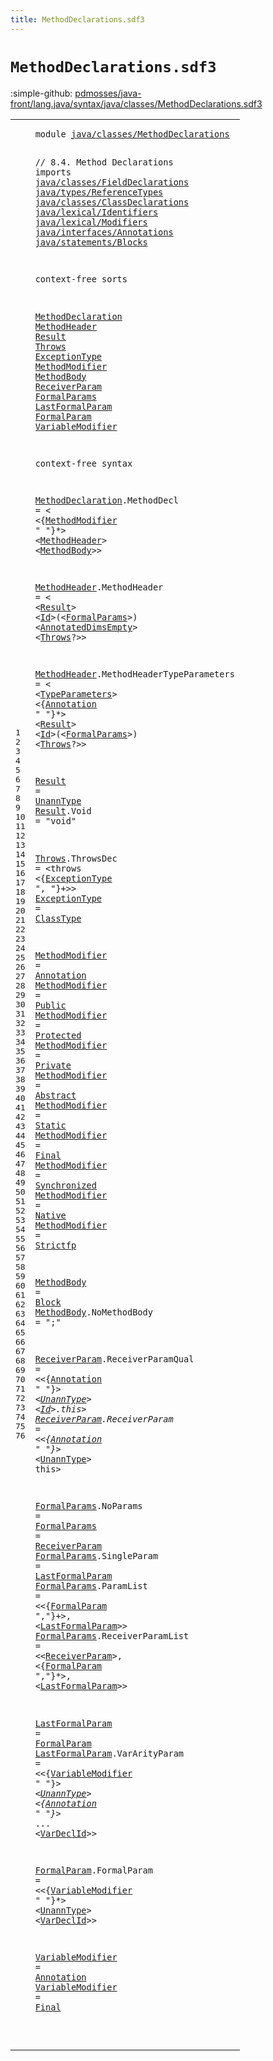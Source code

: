 ```yaml
---
title: MethodDeclarations.sdf3
---
```


# `MethodDeclarations.sdf3`

:simple-github: [pdmosses/java-front/lang.java/syntax/java/classes/MethodDeclarations.sdf3]

[pdmosses/java-front/lang.java/syntax/java/classes/MethodDeclarations.sdf3]: https://github.com/pdmosses/java-front/blob/master/lang.java/syntax/java/classes/MethodDeclarations.sdf3 "The source file on GitHub"

<div class="sdf3"><table class="highlighttable"><tbody><tr><td class="linenos"><div class="linenodiv"><pre><span></span>1
2
3
4
5
6
7
8
9
10
11
12
13
14
15
16
17
18
19
20
21
22
23
24
25
26
27
28
29
30
31
32
33
34
35
36
37
38
39
40
41
42
43
44
45
46
47
48
49
50
51
52
53
54
55
56
57
58
59
60
61
62
63
64
65
66
67
68
69
70
71
72
73
74
75
76
</pre></div></td>
<td class="code"><pre><code><span class="keyword">module</span> <a href="../../statements/Statements.sdf3#java/classes/MethodDeclarations_99_130" id="java/classes/MethodDeclarations_7_38" title="Referenced at ../../statements/Statements.sdf3 line 7">java/classes/MethodDeclarations</a>

<span class="layout">// 8.4. Method Declarations</span>
<span class="keyword">imports</span>
  <a href="../FieldDeclarations.sdf3#java/classes/FieldDeclarations_7_37" id="java/classes/FieldDeclarations_78_108" title="Defined at ../FieldDeclarations.sdf3 line 1">java/classes/FieldDeclarations</a>
  <a href="../../types/ReferenceTypes.sdf3#java/types/ReferenceTypes_7_32" id="java/types/ReferenceTypes_111_136" title="Defined at ../../types/ReferenceTypes.sdf3 line 1">java/types/ReferenceTypes</a>
  <a href="../ClassDeclarations.sdf3#java/classes/ClassDeclarations_7_37" id="java/classes/ClassDeclarations_139_169" title="Defined at ../ClassDeclarations.sdf3 line 1">java/classes/ClassDeclarations</a>
  <a href="../../lexical/Identifiers.sdf3#java/lexical/Identifiers_7_31" id="java/lexical/Identifiers_172_196" title="Defined at ../../lexical/Identifiers.sdf3 line 1">java/lexical/Identifiers</a>
  <a href="../../lexical/Modifiers.sdf3#java/lexical/Modifiers_7_29" id="java/lexical/Modifiers_199_221" title="Defined at ../../lexical/Modifiers.sdf3 line 1">java/lexical/Modifiers</a>
  <a href="../../interfaces/Annotations.sdf3#java/interfaces/Annotations_7_34" id="java/interfaces/Annotations_224_251" title="Defined at ../../interfaces/Annotations.sdf3 line 1">java/interfaces/Annotations</a>
  <a href="../../statements/Blocks.sdf3#java/statements/Blocks_7_29" id="java/statements/Blocks_254_276" title="Defined at ../../statements/Blocks.sdf3 line 1">java/statements/Blocks</a>

<span class="keyword">context-free sorts</span>

  <a href="../ClassDeclarations.sdf3#MethodDeclaration_1692_1709" id="MethodDeclaration_300_317" title="Referenced at ../ClassDeclarations.sdf3 line 64">MethodDeclaration</a>
  <a href="#MethodHeader_565_577" id="MethodHeader_320_332" title="Referenced at line 31; ../../interfaces/InterfaceMethodDeclarations.sdf3 line 18">MethodHeader</a>
  <a href="#Result_781_787" id="Result_335_341" title="Referenced at line 37">Result</a>
  <a href="../ConstructorDeclarations.sdf3#Throws_563_569" id="Throws_344_350" title="Referenced at ../ConstructorDeclarations.sdf3 line 25; line 37">Throws</a>
  <a href="#ExceptionType_902_915" id="ExceptionType_353_366" title="Referenced at line 42">ExceptionType</a>
  <a href="#MethodModifier_542_556" id="MethodModifier_369_383" title="Referenced at line 31">MethodModifier</a>
  <a href="#MethodBody_580_590" id="MethodBody_386_396" title="Referenced at line 31; ../../interfaces/InterfaceMethodDeclarations.sdf3 line 18">MethodBody</a>
  <a href="#ReceiverParam_1709_1722" id="ReceiverParam_399_412" title="Referenced at line 66">ReceiverParam</a>
  <a href="../ConstructorDeclarations.sdf3#FormalParams_547_559" id="FormalParams_415_427" title="Referenced at ../ConstructorDeclarations.sdf3 line 25; line 37; ../../expressions/LambdaExpressions.sdf3 line 20">FormalParams</a>
  <a href="#LastFormalParam_1748_1763" id="LastFormalParam_430_445" title="Referenced at line 66">LastFormalParam</a>
  <a href="#FormalParam_1796_1807" id="FormalParam_448_459" title="Referenced at line 68">FormalParam</a>
  <a href="#VariableModifier_1954_1970" id="VariableModifier_462_478" title="Referenced at line 71; ../../statements/LocalVariableDeclarations.sdf3 line 19; ../../statements/Statements.sdf3 line 128">VariableModifier</a>

<span class="keyword">context-free syntax</span>
  
  <a href="../ClassDeclarations.sdf3#MethodDeclaration_1692_1709" id="MethodDeclaration_505_522" title="Referenced at ../ClassDeclarations.sdf3 line 64">MethodDeclaration</a>.<span class="cons_Constructor"><span id="MethodDecl_523_533" title="Not referenced locally, nor via imports">MethodDecl</span></span> = &lt;
  &lt;{<a href="#MethodModifier_369_383" id="MethodModifier_542_556" title="Defined at line 20, 45, 46, 47, 48, 49, 50, 51, 52, 53, 54">MethodModifier</a> <span class="cons_Lit">" "</span>}*&gt; &lt;<a href="#MethodHeader_320_332" id="MethodHeader_565_577" title="Defined at line 16, 33, 36">MethodHeader</a>&gt; &lt;<a href="#MethodBody_386_396" id="MethodBody_580_590" title="Defined at line 21, 56, 57">MethodBody</a>&gt;&gt;
  
  <a href="#MethodHeader_565_577" id="MethodHeader_598_610" title="Referenced at line 31; ../../interfaces/InterfaceMethodDeclarations.sdf3 line 18">MethodHeader</a>.<span class="cons_Constructor"><span id="MethodHeader_611_623" title="Not referenced locally, nor via imports">MethodHeader</span></span> = &lt;
  &lt;<a href="#Result_335_341" id="Result_631_637" title="Defined at line 17, 39, 40">Result</a>&gt; &lt;<a href="../../lexical/Identifiers.sdf3#Id_141_143" id="Id_640_642" title="Defined at ../../lexical/Identifiers.sdf3 line 15, 23">Id</a>&gt;<span class="cons_String">(</span>&lt;<a href="#FormalParams_415_427" id="FormalParams_645_657" title="Defined at line 23, 62, 63, 64, 65, 66">FormalParams</a>&gt;<span class="cons_String">)</span> &lt;<a href="../../types/ReferenceTypes.sdf3#AnnotatedDimsEmpty_289_307" id="AnnotatedDimsEmpty_661_679" title="Defined at ../../types/ReferenceTypes.sdf3 line 18, 40">AnnotatedDimsEmpty</a>&gt; &lt;<a href="#Throws_344_350" id="Throws_682_688" title="Defined at line 18, 42">Throws</a>?&gt;&gt;
  
  <a href="#MethodHeader_565_577" id="MethodHeader_697_709" title="Referenced at line 31; ../../interfaces/InterfaceMethodDeclarations.sdf3 line 18">MethodHeader</a>.<span class="cons_Constructor"><span id="MethodHeaderTypeParameters_710_736" title="Not referenced locally, nor via imports">MethodHeaderTypeParameters</span></span> = &lt;
  &lt;<a href="../ClassDeclarations.sdf3#TypeParameters_567_581" id="TypeParameters_744_758" title="Defined at ../ClassDeclarations.sdf3 line 25, 50">TypeParameters</a>&gt; &lt;{<a href="../../interfaces/Annotations.sdf3#Annotation_158_168" id="Annotation_762_772" title="Defined at ../../interfaces/Annotations.sdf3 line 12, 19, 20, 21">Annotation</a> <span class="cons_Lit">" "</span>}*&gt; &lt;<a href="#Result_335_341" id="Result_781_787" title="Defined at line 17, 39, 40">Result</a>&gt; &lt;<a href="../../lexical/Identifiers.sdf3#Id_141_143" id="Id_790_792" title="Defined at ../../lexical/Identifiers.sdf3 line 15, 23">Id</a>&gt;<span class="cons_String">(</span>&lt;<a href="#FormalParams_415_427" id="FormalParams_795_807" title="Defined at line 23, 62, 63, 64, 65, 66">FormalParams</a>&gt;<span class="cons_String">)</span> &lt;<a href="#Throws_344_350" id="Throws_811_817" title="Defined at line 18, 42">Throws</a>?&gt;&gt;
  
  <a href="#Result_781_787" id="Result_826_832" title="Referenced at line 37">Result</a> = <a href="../FieldDeclarations.sdf3#UnannType_403_412" id="UnannType_835_844" title="Defined at ../FieldDeclarations.sdf3 line 22, 50, 51">UnannType</a>
  <a href="#Result_781_787" id="Result_847_853" title="Referenced at line 37">Result</a>.<span class="cons_Constructor"><span id="Void_854_858" title="Not referenced locally, nor via imports">Void</span></span> = <span class="cons_Lit">"void"</span>
  
  <a href="../ConstructorDeclarations.sdf3#Throws_563_569" id="Throws_873_879" title="Referenced at ../ConstructorDeclarations.sdf3 line 25; line 37">Throws</a>.<span class="cons_Constructor"><span id="ThrowsDec_880_889" title="Not referenced locally, nor via imports">ThrowsDec</span></span> = &lt;<span class="cons_String">throws</span> &lt;{<a href="#ExceptionType_353_366" id="ExceptionType_902_915" title="Defined at line 19, 43">ExceptionType</a> <span class="cons_Lit">", "</span>}+&gt;&gt;
  <a href="#ExceptionType_902_915" id="ExceptionType_927_940" title="Referenced at line 42">ExceptionType</a>    = <a href="../../types/ReferenceTypes.sdf3#ClassType_234_243" id="ClassType_946_955" title="Defined at ../../types/ReferenceTypes.sdf3 line 14, 26, 27">ClassType</a>
  
  <a href="#MethodModifier_542_556" id="MethodModifier_961_975" title="Referenced at line 31">MethodModifier</a> = <a href="../../interfaces/Annotations.sdf3#Annotation_158_168" id="Annotation_978_988" title="Defined at ../../interfaces/Annotations.sdf3 line 12, 19, 20, 21">Annotation</a>
  <a href="#MethodModifier_542_556" id="MethodModifier_991_1005" title="Referenced at line 31">MethodModifier</a> = <a href="../../lexical/Modifiers.sdf3#Public_201_207" id="Public_1008_1014" title="Defined at ../../lexical/Modifiers.sdf3 line 14, 29">Public</a>
  <a href="#MethodModifier_542_556" id="MethodModifier_1017_1031" title="Referenced at line 31">MethodModifier</a> = <a href="../../lexical/Modifiers.sdf3#Protected_189_198" id="Protected_1034_1043" title="Defined at ../../lexical/Modifiers.sdf3 line 13, 28">Protected</a>
  <a href="#MethodModifier_542_556" id="MethodModifier_1046_1060" title="Referenced at line 31">MethodModifier</a> = <a href="../../lexical/Modifiers.sdf3#Private_179_186" id="Private_1063_1070" title="Defined at ../../lexical/Modifiers.sdf3 line 12, 27">Private</a>
  <a href="#MethodModifier_542_556" id="MethodModifier_1073_1087" title="Referenced at line 31">MethodModifier</a> = <a href="../../lexical/Modifiers.sdf3#Abstract_141_149" id="Abstract_1090_1098" title="Defined at ../../lexical/Modifiers.sdf3 line 8, 23">Abstract</a>
  <a href="#MethodModifier_542_556" id="MethodModifier_1101_1115" title="Referenced at line 31">MethodModifier</a> = <a href="../../lexical/Modifiers.sdf3#Static_210_216" id="Static_1118_1124" title="Defined at ../../lexical/Modifiers.sdf3 line 15, 30">Static</a>
  <a href="#MethodModifier_542_556" id="MethodModifier_1127_1141" title="Referenced at line 31">MethodModifier</a> = <a href="../../lexical/Modifiers.sdf3#Final_162_167" id="Final_1144_1149" title="Defined at ../../lexical/Modifiers.sdf3 line 10, 25">Final</a>
  <a href="#MethodModifier_542_556" id="MethodModifier_1152_1166" title="Referenced at line 31">MethodModifier</a> = <a href="../../lexical/Modifiers.sdf3#Synchronized_230_242" id="Synchronized_1169_1181" title="Defined at ../../lexical/Modifiers.sdf3 line 17, 34">Synchronized</a>
  <a href="#MethodModifier_542_556" id="MethodModifier_1184_1198" title="Referenced at line 31">MethodModifier</a> = <a href="../../lexical/Modifiers.sdf3#Native_170_176" id="Native_1201_1207" title="Defined at ../../lexical/Modifiers.sdf3 line 11, 26">Native</a>
  <a href="#MethodModifier_542_556" id="MethodModifier_1210_1224" title="Referenced at line 31">MethodModifier</a> = <a href="../../lexical/Modifiers.sdf3#Strictfp_219_227" id="Strictfp_1227_1235" title="Defined at ../../lexical/Modifiers.sdf3 line 16, 31">Strictfp</a>
  
  <a href="#MethodBody_580_590" id="MethodBody_1241_1251" title="Referenced at line 31; ../../interfaces/InterfaceMethodDeclarations.sdf3 line 18">MethodBody</a>         = <a href="../../statements/Blocks.sdf3#Block_185_190" id="Block_1262_1267" title="Defined at ../../statements/Blocks.sdf3 line 12, 17">Block</a>
  <a href="#MethodBody_580_590" id="MethodBody_1270_1280" title="Referenced at line 31; ../../interfaces/InterfaceMethodDeclarations.sdf3 line 18">MethodBody</a>.<span class="cons_Constructor"><span id="NoMethodBody_1281_1293" title="Not referenced locally, nor via imports">NoMethodBody</span></span> = <span class="cons_Lit">";"</span>
  
  <a href="#ReceiverParam_1709_1722" id="ReceiverParam_1305_1318" title="Referenced at line 66">ReceiverParam</a>.<span class="cons_Constructor"><span id="ReceiverParamQual_1319_1336" title="Not referenced locally, nor via imports">ReceiverParamQual</span></span> = &lt;&lt;{<a href="../../interfaces/Annotations.sdf3#Annotation_158_168" id="Annotation_1342_1352" title="Defined at ../../interfaces/Annotations.sdf3 line 12, 19, 20, 21">Annotation</a> <span class="cons_Lit">" "</span>}*&gt; &lt;<a href="../FieldDeclarations.sdf3#UnannType_403_412" id="UnannType_1361_1370" title="Defined at ../FieldDeclarations.sdf3 line 22, 50, 51">UnannType</a>&gt; &lt;<a href="../../lexical/Identifiers.sdf3#Id_141_143" id="Id_1373_1375" title="Defined at ../../lexical/Identifiers.sdf3 line 15, 23">Id</a>&gt;<span class="cons_String">.this</span>&gt;
  <a href="#ReceiverParam_1709_1722" id="ReceiverParam_1385_1398" title="Referenced at line 66">ReceiverParam</a>.<span class="cons_Constructor"><span id="ReceiverParam_1399_1412" title="Not referenced locally, nor via imports">ReceiverParam</span></span>     = &lt;&lt;{<a href="../../interfaces/Annotations.sdf3#Annotation_158_168" id="Annotation_1422_1432" title="Defined at ../../interfaces/Annotations.sdf3 line 12, 19, 20, 21">Annotation</a> <span class="cons_Lit">" "</span>}*&gt; &lt;<a href="../FieldDeclarations.sdf3#UnannType_403_412" id="UnannType_1441_1450" title="Defined at ../FieldDeclarations.sdf3 line 22, 50, 51">UnannType</a>&gt; <span class="cons_String">this</span>&gt;

  <a href="../ConstructorDeclarations.sdf3#FormalParams_547_559" id="FormalParams_1461_1473" title="Referenced at ../ConstructorDeclarations.sdf3 line 25; line 37; ../../expressions/LambdaExpressions.sdf3 line 20">FormalParams</a>.<span class="cons_Constructor"><span id="NoParams_1474_1482" title="Not referenced locally, nor via imports">NoParams</span></span>          = 
  <a href="../ConstructorDeclarations.sdf3#FormalParams_547_559" id="FormalParams_1497_1509" title="Referenced at ../ConstructorDeclarations.sdf3 line 25; line 37; ../../expressions/LambdaExpressions.sdf3 line 20">FormalParams</a>                   = <a href="#ReceiverParam_399_412" id="ReceiverParam_1530_1543" title="Defined at line 22, 59, 60">ReceiverParam</a>
  <a href="../ConstructorDeclarations.sdf3#FormalParams_547_559" id="FormalParams_1546_1558" title="Referenced at ../ConstructorDeclarations.sdf3 line 25; line 37; ../../expressions/LambdaExpressions.sdf3 line 20">FormalParams</a>.<span class="cons_Constructor"><span id="SingleParam_1559_1570" title="Not referenced locally, nor via imports">SingleParam</span></span>       = <a href="#LastFormalParam_430_445" id="LastFormalParam_1579_1594" title="Defined at line 24, 68, 69">LastFormalParam</a>
  <a href="../ConstructorDeclarations.sdf3#FormalParams_547_559" id="FormalParams_1597_1609" title="Referenced at ../ConstructorDeclarations.sdf3 line 25; line 37; ../../expressions/LambdaExpressions.sdf3 line 20">FormalParams</a>.<span class="cons_Constructor"><span id="ParamList_1610_1619" title="Not referenced locally, nor via imports">ParamList</span></span>         = &lt;&lt;{<a href="#FormalParam_448_459" id="FormalParam_1633_1644" title="Defined at line 25, 71">FormalParam</a> <span class="cons_Lit">","</span>}+&gt;<span class="cons_String">,</span> &lt;<a href="#LastFormalParam_430_445" id="LastFormalParam_1654_1669" title="Defined at line 24, 68, 69">LastFormalParam</a>&gt;&gt;
  <a href="../ConstructorDeclarations.sdf3#FormalParams_547_559" id="FormalParams_1674_1686" title="Referenced at ../ConstructorDeclarations.sdf3 line 25; line 37; ../../expressions/LambdaExpressions.sdf3 line 20">FormalParams</a>.<span class="cons_Constructor"><span id="ReceiverParamList_1687_1704" title="Not referenced locally, nor via imports">ReceiverParamList</span></span> = &lt;&lt;<a href="#ReceiverParam_399_412" id="ReceiverParam_1709_1722" title="Defined at line 22, 59, 60">ReceiverParam</a>&gt;<span class="cons_String">,</span> &lt;{<a href="#FormalParam_448_459" id="FormalParam_1727_1738" title="Defined at line 25, 71">FormalParam</a> <span class="cons_Lit">","</span>}*&gt;<span class="cons_String">,</span> &lt;<a href="#LastFormalParam_430_445" id="LastFormalParam_1748_1763" title="Defined at line 24, 68, 69">LastFormalParam</a>&gt;&gt;
  
  <a href="#LastFormalParam_1748_1763" id="LastFormalParam_1771_1786" title="Referenced at line 66">LastFormalParam</a>        = <a href="#FormalParam_448_459" id="FormalParam_1796_1807" title="Defined at line 25, 71">FormalParam</a>
  <a href="#LastFormalParam_1748_1763" id="LastFormalParam_1810_1825" title="Referenced at line 66">LastFormalParam</a>.<span class="cons_Constructor"><span id="VarArityParam_1826_1839" title="Not referenced locally, nor via imports">VarArityParam</span></span> = &lt;&lt;{<a href="#VariableModifier_462_478" id="VariableModifier_1845_1861" title="Defined at line 26, 73, 74">VariableModifier</a> <span class="cons_Lit">" "</span>}*&gt; &lt;<a href="../FieldDeclarations.sdf3#UnannType_403_412" id="UnannType_1870_1879" title="Defined at ../FieldDeclarations.sdf3 line 22, 50, 51">UnannType</a>&gt; &lt;{<a href="../../interfaces/Annotations.sdf3#Annotation_158_168" id="Annotation_1883_1893" title="Defined at ../../interfaces/Annotations.sdf3 line 12, 19, 20, 21">Annotation</a> <span class="cons_Lit">" "</span>}*&gt; <span class="cons_String">...</span> &lt;<a href="../FieldDeclarations.sdf3#VarDeclId_343_352" id="VarDeclId_1906_1915" title="Defined at ../FieldDeclarations.sdf3 line 18, 31, 32">VarDeclId</a>&gt;&gt;
    
  <a href="#FormalParam_1796_1807" id="FormalParam_1925_1936" title="Referenced at line 68">FormalParam</a>.<span class="cons_Constructor"><span id="FormalParam_1937_1948" title="Not referenced locally, nor via imports">FormalParam</span></span> = &lt;&lt;{<a href="#VariableModifier_462_478" id="VariableModifier_1954_1970" title="Defined at line 26, 73, 74">VariableModifier</a> <span class="cons_Lit">" "</span>}*&gt; &lt;<a href="../FieldDeclarations.sdf3#UnannType_403_412" id="UnannType_1979_1988" title="Defined at ../FieldDeclarations.sdf3 line 22, 50, 51">UnannType</a>&gt; &lt;<a href="../FieldDeclarations.sdf3#VarDeclId_343_352" id="VarDeclId_1991_2000" title="Defined at ../FieldDeclarations.sdf3 line 18, 31, 32">VarDeclId</a>&gt;&gt;
  
  <a href="#VariableModifier_1954_1970" id="VariableModifier_2008_2024" title="Referenced at line 71; ../../statements/LocalVariableDeclarations.sdf3 line 19; ../../statements/Statements.sdf3 line 128">VariableModifier</a> = <a href="../../interfaces/Annotations.sdf3#Annotation_158_168" id="Annotation_2027_2037" title="Defined at ../../interfaces/Annotations.sdf3 line 12, 19, 20, 21">Annotation</a>
  <a href="#VariableModifier_1954_1970" id="VariableModifier_2040_2056" title="Referenced at line 71; ../../statements/LocalVariableDeclarations.sdf3 line 19; ../../statements/Statements.sdf3 line 128">VariableModifier</a> = <a href="../../lexical/Modifiers.sdf3#Final_162_167" id="Final_2059_2064" title="Defined at ../../lexical/Modifiers.sdf3 line 10, 25">Final</a>
  
  
</code></pre></td></tr></tbody></table></div>